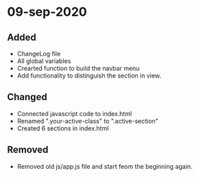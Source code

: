 # 09-sep-2020

## Added

- ChangeLog file
- All global variables
- Crearted function to build the navbar menu
- Add functionality to distinguish the section in view.

## Changed

- Connected javascript code to index.html
- Renamed ".your-active-class" to ".active-section"
- Created 6 sections in index.html

## Removed

- Removed old js/app.js file and start feom the beginning again.
